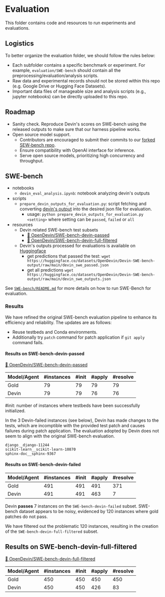 # Evaluation

This folder contains code and resources to run experiments and evaluations.

## Logistics
To better organize the evaluation folder, we should follow the rules below:
  - Each subfolder contains a specific benchmark or experiment. For example, `evaluation/SWE-bench` should contain
all the preprocessing/evaluation/analysis scripts.
  - Raw data and experimental records should not be stored within this repo (e.g. Google Drive or Hugging Face Datasets).
  - Important data files of manageable size and analysis scripts (e.g., jupyter notebooks) can be directly uploaded to this repo.

## Roadmap

- Sanity check. Reproduce Devin's scores on SWE-bench using the released outputs to make sure that our harness pipeline works.
- Open source model support.
  - Contributors are encouraged to submit their commits to our [forked SEW-bench repo](https://github.com/OpenDevin/SWE-bench).
  - Ensure compatibility with OpenAI interface for inference.
  - Serve open source models, prioritizing high concurrency and throughput.

## SWE-bench
- notebooks
  - `devin_eval_analysis.ipynb`: notebook analyzing devin's outputs
- scripts
  - `prepare_devin_outputs_for_evaluation.py`: script fetching and converting [devin's output](https://github.com/CognitionAI/devin-swebench-results/tree/main) into the desired json file for evaluation.
    - usage: `python prepare_devin_outputs_for_evaluation.py <setting>` where setting can be `passed`, `failed` or `all`
- resources
  - Devin related SWE-bench test subsets
    - [🤗 OpenDevin/SWE-bench-devin-passed](https://huggingface.co/datasets/OpenDevin/SWE-bench-devin-passed)
    - [🤗 OpenDevin/SWE-bench-devin-full-filtered](https://huggingface.co/datasets/OpenDevin/SWE-bench-devin-full-filtered)
  - Devin's outputs processed for evaluations is available on [Huggingface](https://huggingface.co/datasets/OpenDevin/Devin-SWE-bench-output)
    - get predictions that passed the test: `wget https://huggingface.co/datasets/OpenDevin/Devin-SWE-bench-output/raw/main/devin_swe_passed.json`
    - get all predictions `wget https://huggingface.co/datasets/OpenDevin/Devin-SWE-bench-output/raw/main/devin_swe_outputs.json`

See [`SWE-bench/README.md`](./SWE-bench/README.md) for more details on how to run SWE-Bench for evaluation.

### Results

We have refined the original SWE-bench evaluation pipeline to enhance its efficiency and reliability. The updates are as follows:
- Reuse testbeds and Conda environments.
- Additionally try `patch` command for patch application if `git apply` command fails.

#### Results on SWE-bench-devin-passed

[🤗 OpenDevin/SWE-bench-devin-passed](https://huggingface.co/datasets/OpenDevin/SWE-bench-devin-passed)

| Model/Agent            | #instances | #init | #apply | #resolve |
|------------------------|------------|-------|--------|----------|
| Gold                   | 79         | 79    | 79     | 79       |
| Devin                  | 79         | 79    | 76     | 76       |

#init: number of instances where testbeds have been successfully initialized.

In the 3 Devin-failed instances (see below), Devin has made changes to the tests, which are incomptible with the provided test patch and causes failures during patch application. The evaluation adopted by Devin does not seem to align with the original SWE-bench evaluation.

```shell
django__django-11244
scikit-learn__scikit-learn-10870
sphinx-doc__sphinx-9367
```

#### Results on SWE-bench-devin-failed

| Model/Agent            | #instances | #init | #apply | #resolve |
|------------------------|------------|-------|--------|----------|
| Gold                   | 491        | 491   | 491    | 371      |
| Devin                  | 491        | 491   | 463    | 7        |

Devin **passes** 7 instances on the `SWE-bench-devin-failed` subset. SWE-bench dataset appears to be noisy, evidenced by 120 instances where gold patches do not pass.

We have filtered out the problematic 120 instances, resulting in the creation of the `SWE-bench-devin-full-filtered` subset.

## Results on SWE-bench-devin-full-filtered

[🤗 OpenDevin/SWE-bench-devin-full-filtered](https://huggingface.co/datasets/OpenDevin/SWE-bench-devin-full-filtered)

| Model/Agent            | #instances | #init | #apply | #resolve |
|------------------------|------------|-------|--------|----------|
| Gold                   | 450        | 450   | 450    | 450      |
| Devin                  | 450        | 450   | 426    | 83       |